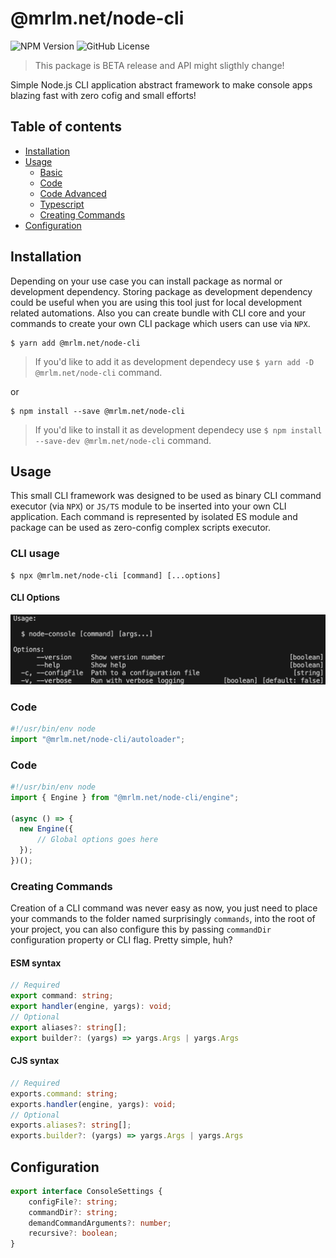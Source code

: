 # @mrlm.net/node-cli

![NPM Version](https://img.shields.io/npm/v/@mrlm.net/node-console)
![GitHub License](https://img.shields.io/github/license/mrlm-net/node-console)

> This package is BETA release and API might sligthly change!

Simple Node.js CLI application abstract framework to make console apps blazing fast with zero cofig and small efforts!

## Table of contents

- [Installation](#installation)
- [Usage](#usage)
  - [Basic](#basic)
  - [Code](#code)
  - [Code Advanced](#code-advanced)
  - [Typescript](#code-typescript)
  - [Creating Commands](#creating-commands)
- [Configuration](#configuration)

## Installation

Depending on your use case you can install package as normal or development dependency. Storing package as development dependency could be useful when you are using this tool just for local development related automations. Also you can create bundle with CLI core and your commands to create your own CLI package which users can use via `NPX`.

```shell
$ yarn add @mrlm.net/node-cli
```

> If you'd like to add it as development dependecy use `$ yarn add -D @mrlm.net/node-cli` command.

or 

```shell
$ npm install --save @mrlm.net/node-cli
```

> If you'd like to install it as development dependecy use `$ npm install --save-dev @mrlm.net/node-cli` command.

## Usage

This small CLI framework was designed to be used as binary CLI command executor (via `NPX`) or `JS/TS` module to be inserted into your own CLI application. Each command is represented by isolated ES module and package can be used as zero-config complex scripts executor.

### CLI usage 

```shell
$ npx @mrlm.net/node-cli [command] [...options]
```

#### CLI Options

![alt text](/docs/image-cli.png)

### Code

```typescript
#!/usr/bin/env node
import "@mrlm.net/node-cli/autoloader";
```

### Code

```typescript
#!/usr/bin/env node
import { Engine } from "@mrlm.net/node-cli/engine";

(async () => {
  new Engine({
      // Global options goes here
  });
})();
```

### Creating Commands

Creation of a CLI command was never easy as now, you just need to place your commands to the folder named surprisingly `commands`, into the root of your project, you can also configure this by passing `commandDir` configuration property or CLI flag. Pretty simple, huh?

#### ESM syntax

```typescript
// Required
export command: string;
export handler(engine, yargs): void;
// Optional
export aliases?: string[];
export builder?: (yargs) => yargs.Args | yargs.Args
```

#### CJS syntax

```typescript
// Required
exports.command: string;
exports.handler(engine, yargs): void;
// Optional
exports.aliases?: string[];
exports.builder?: (yargs) => yargs.Args | yargs.Args
```

## Configuration

```typescript
export interface ConsoleSettings {
    configFile?: string;
    commandDir?: string;
    demandCommandArguments?: number;
    recursive?: boolean;
}
```